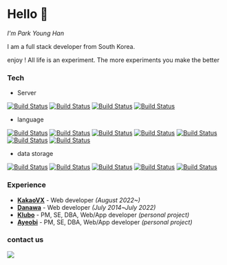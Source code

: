 # Hello 👋
_I'm Park Young Han_

I am a full stack developer from South Korea.

enjoy ! All life is an experiment. The more experiments you make the better

  

### Tech
- Server

[![Build Status](https://img.shields.io/badge/Ubuntu-E95420?style=for-the-badge&logo=Ubuntu&logoColor=white)](https://travis-ci.org/joemccann/dillinger) [![Build Status](https://img.shields.io/badge/CentOS-262577?style=for-the-badge&logo=CentOS&logoColor=white)](https://travis-ci.org/joemccann/dillinger) [![Build Status](https://img.shields.io/badge/AmazonAWS-232F3E?style=for-the-badge&logo=AmazonAWS&logoColor=white)](https://travis-ci.org/joemccann/dillinger) [![Build Status](https://img.shields.io/badge/Docker-2496ED?style=for-the-badge&logo=Docker&logoColor=white)](https://travis-ci.org/joemccann/dillinger)

 

- language

[![Build Status](https://img.shields.io/badge/HTML5-E34F26?style=for-the-badge&logo=HTML5&logoColor=white)](https://travis-ci.org/joemccann/dillinger)  [![Build Status](https://img.shields.io/badge/CSS3-1572B6?style=for-the-badge&logo=CSS3&logoColor=white)](https://travis-ci.org/joemccann/dillinger) [![Build Status](https://img.shields.io/badge/PHP-777BB4?style=for-the-badge&logo=PHP&logoColor=white)](https://travis-ci.org/joemccann/dillinger) [![Build Status](https://img.shields.io/badge/Javascript-F7DF1E?style=for-the-badge&logo=JavaScript&logoColor=white)](https://travis-ci.org/joemccann/dillinger)  [![Build Status](https://img.shields.io/badge/SpringBoot-6DB33F?style=for-the-badge&logo=SpringBoot&logoColor=white)](https://travis-ci.org/joemccann/dillinger)
 [![Build Status](https://img.shields.io/badge/Python-3776AB?style=for-the-badge&logo=PYTHON&logoColor=white)](httups://travis-ci.org/joemccann/dillinger) [![Build Status](https://img.shields.io/badge/Android-3DDC84?style=for-the-badge&logo=Android&logoColor=white)](https://travis-ci.org/joemccann/dillinger)

- data storage

[![Build Status](https://img.shields.io/badge/MySQL-4479A1?style=for-the-badge&logo=MySQL&logoColor=white)](https://travis-ci.org/joemccann/dillinger) [![Build Status](https://img.shields.io/badge/MariaDB-003545?style=for-the-badge&logo=MariaDB&logoColor=white)](https://travis-ci.org/joemccann/dillinger) [![Build Status](https://img.shields.io/badge/Oracle-F80000?style=for-the-badge&logo=Oracle&logoColor=white)](https://travis-ci.org/joemccann/dillinger) [![Build Status](https://img.shields.io/badge/Redis-DC382D?style=for-the-badge&logo=Redis&logoColor=white)](https://travis-ci.org/joemccann/dillinger) [![Build Status](https://img.shields.io/badge/RabbitMQ-FF6600?style=for-the-badge&logo=RabbitMQ&logoColor=white)](https://travis-ci.org/joemccann/dillinger)

### Experience
- <a href='https://kakaovx.com'>**KakaoVX**</a> - Web developer *(August 2022~)*
- <a href='https://danawa.com'>**Danawa**</a> - Web developer *(July 2014~July 2022)*
- <a href='https://kluboapp.com'>**Klubo**</a> - PM, SE, DBA, Web/App developer *(personal project)* 
- <a href='https://ayeobi.com'>**Ayeobi**</a> - PM, SE, DBA, Web/App developer *(personal project)*


### contact us
<a href="mailto:younghan1991@gmail.com" target="_blank"><img src="https://img.shields.io/badge/Gmail-EA4335?style=for-the-badg&logo=Gmail&logoColor=white"/></a>
